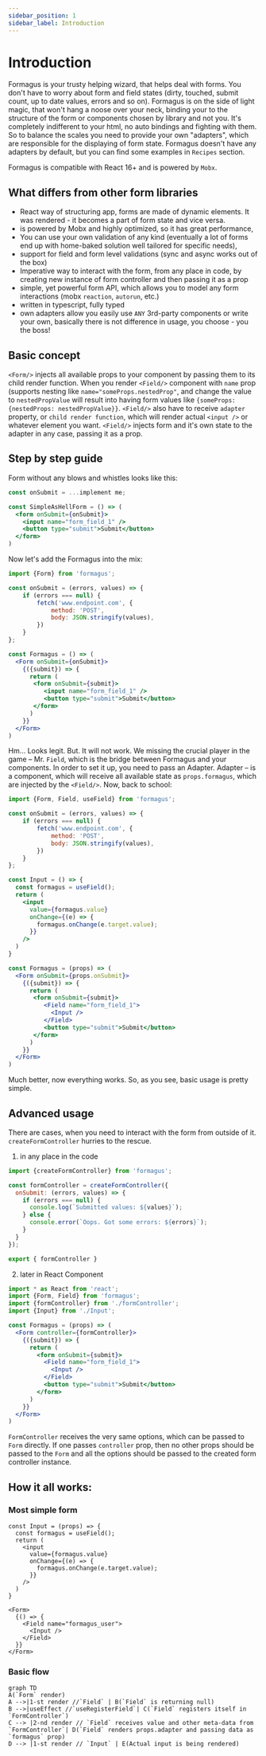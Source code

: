 ```yaml
---
sidebar_position: 1
sidebar_label: Introduction
---
```


# Introduction

Formagus is your trusty helping wizard, that helps deal with forms. You don't have to worry about form and field states (dirty, touched, submit count, up to date values, errors and so on). Formagus is on the side of light magic, that won't hang
a noose over your neck, binding your to the structure of the form or components chosen by library and not you. It's completely indifferent to your html, no auto bindings and fighting with them. So to balance the scales you need to provide your own "adapters", which are responsible for the displaying of form state.
Formagus doesn't have any adapters by default, but you can find some examples in `Recipes` section.

Formagus is compatible with React 16+ and is powered by `Mobx`.

## What differs from other form libraries

* React way of structuring app, forms are made of dynamic elements.
 It was rendered - it becomes a part of form state and vice versa.
* is powered by Mobx and highly optimized, so it has great performance,
* You can use your own validation of any kind (eventually a lot of forms end up with home-baked solution well tailored for specific needs),
* support for field and form level validations (sync and async works out of the box)
* Imperative way to interact with the form, from any place in code, by creating new instance of form controller and then
 passing it as a prop
* simple, yet powerful form API, which allows you to model any form interactions (mobx `reaction`, `autorun`, etc.)
* written in typescript, fully typed
* own adapters allow you easily use `ANY` 3rd-party components or write your own, basically there is not difference in usage, you choose - you the boss!

## Basic concept

`<Form/>` injects all available props to your component by passing them to its child render function.
When you render `<Field/>` component with `name` prop (supports nesting like `name="someProps.nestedProp"`, and change the value to
`nestedPropValue` will result into having form values like `{someProps: {nestedProps: nestedPropValue}}`. `<Field/>` also
have to receive `adapter` property, or `child render function`, which will render actual `<input />` or whatever element you want.
`<Field/>` injects form and it's own state to the adapter in any case, passing it as a prop.

## Step by step guide

Form without any blows and whistles looks like this:

```jsx
const onSubmit = ...implement me;

const SimpleAsHellForm = () => (
  <form onSubmit={onSubmit}>
    <input name="form_field_1" />
    <button type="submit">Submit</button>
  </form>
)
```

Now let's add the Formagus into the mix:

```jsx
import {Form} from 'formagus';

const onSubmit = (errors, values) => {
    if (errors === null) {
        fetch('www.endpoint.com', {
            method: 'POST',
            body: JSON.stringify(values),
        })
    }
};

const Formagus = () => (
  <Form onSubmit={onSubmit}>
    {({submit}) => {
      return (
       <form onSubmit={submit}>
          <input name="form_field_1" />
          <button type="submit">Submit</button>
       </form>
      )
    }}
  </Form>
)
```

Hm... Looks legit. But. It will not work. We missing the crucial player in the game – Mr. `Field`, which is the bridge
between Formagus and your components. In order to set it up, you need to pass an Adapter.
Adapter – is a component, which will receive all available state as `props.formagus`, which
are injected by the `<Field/>`. Now, back to school:

```jsx
import {Form, Field, useField} from 'formagus';

const onSubmit = (errors, values) => {
    if (errors === null) {
        fetch('www.endpoint.com', {
            method: 'POST',
            body: JSON.stringify(values),
        })
    }
};

const Input = () => {
  const formagus = useField();
  return (
    <input
      value={formagus.value}
      onChange={(e) => {
        formagus.onChange(e.target.value);
      }}
    />
  )
}

const Formagus = (props) => (
  <Form onSubmit={props.onSubmit}>
    {({submit}) => {
      return (
       <form onSubmit={submit}>
          <Field name="form_field_1">
            <Input />
          </Field>
          <button type="submit">Submit</button>
       </form>
      )
    }}
  </Form>
)
```

Much better, now everything works. So, as you see, basic usage is pretty simple.

## Advanced usage

There are cases, when you need to interact with the form from outside of it. `createFormController` hurries to the rescue.

1. in any place in the code

```jsx
import {createFormController} from 'formagus';

const formController = createFormController({
  onSubmit: (errors, values) => {
    if (errors === null) {
      console.log(`Submitted values: ${values}`);
    } else {
      console.error(`Oops. Got some errors: ${errors}`);
    }
  }
});

export { formController }
```

2. later in React Component

```jsx
import * as React from 'react';
import {Form, Field} from 'formagus';
import {formController} from './formController';
import {Input} from './Input';

const Formagus = (props) => (
  <Form controller={formController}>
    {({submit}) => {
      return (
        <form onSubmit={submit}>
          <Field name="form_field_1">
            <Input />
          </Field>
          <button type="submit">Submit</button>
        </form>
      )
    }}
  </Form>
)
```

`FormController` receives the very same options, which can be passed to `Form` directly. If one passes `controller` prop,
then no other props should be passed to the `Form` and all the options should be passed to the created form controller instance.

## How it all works:

### Most simple form
```tsx
const Input = (props) => {
  const formagus = useField();
  return (
    <input
      value={formagus.value}
      onChange={(e) => {
        formagus.onChange(e.target.value);
      }}
    />
  )
}

<Form>
  {() => {
    <Field name="formagus_user">
      <Input />
    </Field>
  }}
</Form>
```

### Basic flow
```mermaid
graph TD
A(`Form` render)
A -->|1-st render //`Field` | B(`Field` is returning null)
B -->|useEffect //`useRegisterField`| C(`Field` registers itself in `FormController`)
C --> |2-nd render // `Field` receives value and other meta-data from `FormController`| D(`Field` renders props.adapter and passing data as `formagus` prop)
D --> |1-st render // `Input` | E(Actual input is being rendered)
```



